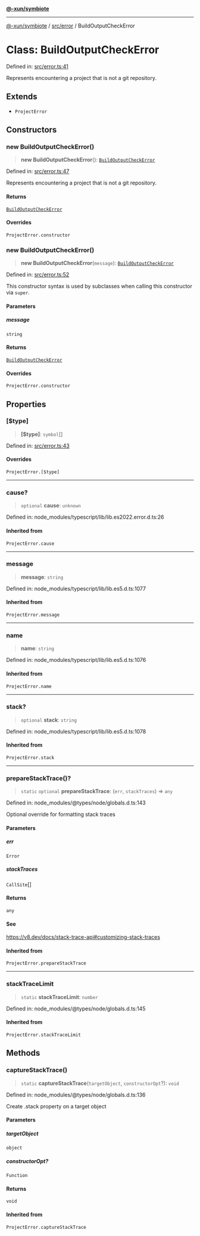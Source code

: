 [**@-xun/symbiote**](../../../README.md)

***

[@-xun/symbiote](../../../README.md) / [src/error](../README.md) / BuildOutputCheckError

# Class: BuildOutputCheckError

Defined in: [src/error.ts:41](https://github.com/Xunnamius/symbiote/blob/023107e8d1856ee3cd449bab77222ba9d9fdb206/src/error.ts#L41)

Represents encountering a project that is not a git repository.

## Extends

- `ProjectError`

## Constructors

### new BuildOutputCheckError()

> **new BuildOutputCheckError**(): [`BuildOutputCheckError`](BuildOutputCheckError.md)

Defined in: [src/error.ts:47](https://github.com/Xunnamius/symbiote/blob/023107e8d1856ee3cd449bab77222ba9d9fdb206/src/error.ts#L47)

Represents encountering a project that is not a git repository.

#### Returns

[`BuildOutputCheckError`](BuildOutputCheckError.md)

#### Overrides

`ProjectError.constructor`

### new BuildOutputCheckError()

> **new BuildOutputCheckError**(`message`): [`BuildOutputCheckError`](BuildOutputCheckError.md)

Defined in: [src/error.ts:52](https://github.com/Xunnamius/symbiote/blob/023107e8d1856ee3cd449bab77222ba9d9fdb206/src/error.ts#L52)

This constructor syntax is used by subclasses when calling this constructor
via `super`.

#### Parameters

##### message

`string`

#### Returns

[`BuildOutputCheckError`](BuildOutputCheckError.md)

#### Overrides

`ProjectError.constructor`

## Properties

### \[$type\]

> **\[$type\]**: `symbol`[]

Defined in: [src/error.ts:43](https://github.com/Xunnamius/symbiote/blob/023107e8d1856ee3cd449bab77222ba9d9fdb206/src/error.ts#L43)

#### Overrides

`ProjectError.[$type]`

***

### cause?

> `optional` **cause**: `unknown`

Defined in: node\_modules/typescript/lib/lib.es2022.error.d.ts:26

#### Inherited from

`ProjectError.cause`

***

### message

> **message**: `string`

Defined in: node\_modules/typescript/lib/lib.es5.d.ts:1077

#### Inherited from

`ProjectError.message`

***

### name

> **name**: `string`

Defined in: node\_modules/typescript/lib/lib.es5.d.ts:1076

#### Inherited from

`ProjectError.name`

***

### stack?

> `optional` **stack**: `string`

Defined in: node\_modules/typescript/lib/lib.es5.d.ts:1078

#### Inherited from

`ProjectError.stack`

***

### prepareStackTrace()?

> `static` `optional` **prepareStackTrace**: (`err`, `stackTraces`) => `any`

Defined in: node\_modules/@types/node/globals.d.ts:143

Optional override for formatting stack traces

#### Parameters

##### err

`Error`

##### stackTraces

`CallSite`[]

#### Returns

`any`

#### See

https://v8.dev/docs/stack-trace-api#customizing-stack-traces

#### Inherited from

`ProjectError.prepareStackTrace`

***

### stackTraceLimit

> `static` **stackTraceLimit**: `number`

Defined in: node\_modules/@types/node/globals.d.ts:145

#### Inherited from

`ProjectError.stackTraceLimit`

## Methods

### captureStackTrace()

> `static` **captureStackTrace**(`targetObject`, `constructorOpt`?): `void`

Defined in: node\_modules/@types/node/globals.d.ts:136

Create .stack property on a target object

#### Parameters

##### targetObject

`object`

##### constructorOpt?

`Function`

#### Returns

`void`

#### Inherited from

`ProjectError.captureStackTrace`

